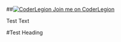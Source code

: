 ##[![CoderLegion](https://coderlegion.com/cl_badge_logo.png) Join me on CoderLegion](https://devcl.kodlogs.net/user/James+Dayal) 

Test Text

#Test Heading
